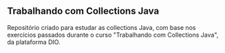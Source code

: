 ## Trabalhando com Collections Java

Repositório criado para estudar as collections Java, com base nos exercícios passados durante o curso "Trabalhando com Collections Java", da plataforma DIO.